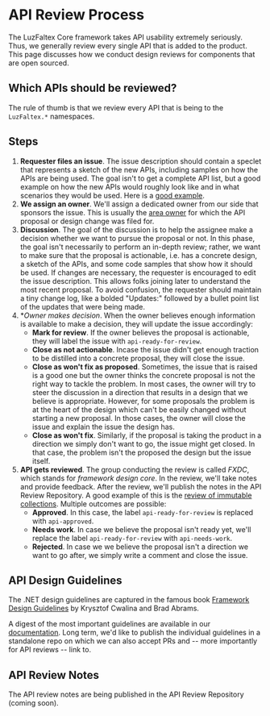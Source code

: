 # API Review Process

The LuzFaltex Core framework takes API usability extremely seriously. Thus, we generally review every single API that is added to the product. This page discusses how we conduct design reviews for components that are open sourced.

## Which APIs should be reviewed?

The rule of thumb is that we review every API that is being to the `LuzFaltex.*` namespaces.

## Steps

1. **Requester files an issue**. The issue description should contain a speclet that represents a sketch of the new APIs, including samples on how the APIs are being used. The goal isn't to get a complete API list, but a good example on how the new APIs would roughly look like and in what scenarios they would be used. Here is a [good example](https://github.com/dotnet/corefx/issues/271).
1. **We assign an owner**. We'll assign a dedicated owner from our side that sponsors the issue. This is usually the [area owner](issue-guide.md#areas) for which the API proposal or design change was filed for.
1. **Discussion**. The goal of the discussion is to help the assignee make a decision whether we want to pursue the proposal or not. In this phase, the goal isn't necessarily to perform an in-depth review; rather, we want to make sure that the proposal is actionable, i.e. has a concrete design, a sketch of the APIs, and some code samples that show how it should be used. If changes are necessary, the requester is encouraged to edit the issue description. This allows folks joining later to understand the most recent proposal. To avoid confusion, the requester should maintain a tiny change log, like a bolded "Updates:" followed by a bullet point list of the updates that were being made.
1. **Owner makes decision*. When the owner believes enough information is available to make a decision, they will update the issue accordingly:
   * **Mark for review**. If the owner believes the proposal is actionable, they will label the issue with `api-ready-for-review`.
   * **Close as not actionable**. Incase the issue didn't get enough traction to be distilled into a concrete proposal, they will close the issue.
   * **Close as won't fix as proposed**. Sometimes, the issue that is raised is a good one but the owner thinks the concrete proposal is not the right way to tackle the problem. In most cases, the owner will try to steer the discussion in a direction that results in a design that we believe is appropriate. However, for some proposals the problem is at the heart of the design which can't be easily changed without starting a new proposal. In those cases, the owner will close the issue and explain the issue the design has.
   * **Close as won't fix**. Similarly, if the proposal is taking the product in a direction we simply don't want to go, the issue might get closed. In that case, the problem isn't the proposed the design but the issue itself.
1. **API gets reviewed**. The group conducting the review is called *FXDC*, which stands for *framework design core*. In the review, we'll take notes and provide feedback. After the review, we'll publish the notes in the API Review Repository. A good example of this is the [review of immutable collections](https://github.com/dotnet/apireviews/tree/master/2015/01-07-immutable). Multiple outcomes are possible:
   * **Approved**. In this case, the label `api-ready-for-review` is replaced with `api-approved`.
   * **Needs work**. In case we believe the proposal isn't ready yet, we'll replace the label `api-ready-for-review` with `api-needs-work`.
   * **Rejected**. In case we we believe the proposal isn't a direction we want to go after, we simply write a comment and close the issue.

## API Design Guidelines

The .NET design guidelines are captured in the famous book [Framework Design Guidelines](http://amazon.com/dp/0321545613) by Krysztof Cwalina and Brad Abrams.

A digest of the most important guidelines are available in our [documentation](framework-design-guidelines-digest.md). Long term, we'd like to publish the individual guidelines in a standalone repo on which we can also accept PRs and -- more importantly for API reviews -- link to.

## API Review Notes

The API review notes are being published in the API Review Repository (coming soon).